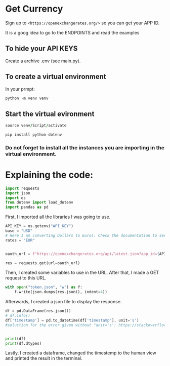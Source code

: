 # Get Currency

Sign up to `<https://openexchangerates.org/>` so you can get your APP ID.

It is a goog idea to go to the ENDPOINTS and read the examples

## To hide your API KEYS

Create a archive .env (see main.py).

## To create a virtual environment
In your prmpt:

```python
python -m venv venv
```
## Start the virtual evironment

```for windows
source venv/Script/activate
```

```python
pip install python-dotenv
```

### Do not forget to install all the instances you are importing in the virtual environment.

# Explaining the code:
```python
import requests
import json
import os
from dotenv import load_dotenv
import pandas as pd
```
First, I imported all the libraries I was going to use. 

```python
API_KEY = os.getenv("API_KEY")
base = "USD"
# Here I am converting Dollars to Euros. Check the documentation to see what kind of rates you would need.
rates = "EUR"


oauth_url = f"https://openexchangerates.org/api/latest.json?app_id={API_KEY}&base={base}&&symbols={rates}"

res = requests.get(url=oauth_url)
```
Then, I created some variables to use in the URL. After that, I made a GET request to this URL.

```python
with open("token.json", "w") as f:
    f.write(json.dumps(res.json(), indent=4))

```
Afterwards, I created a json file to display the response.

```python
df = pd.DataFrame(res.json())
# df.info()
df['timestamp'] = pd.to_datetime(df['timestamp'], unit='s')
#soluction for the error given without "unit='s': https://stackoverflow.com/questions/51587468/datetime-defaulting-to-1970-in-pandas"


print(df)
print(df.dtypes)
```

Lastly, I created a dataframe, changed the timestemp to the human view and printed the result in the terminal.
